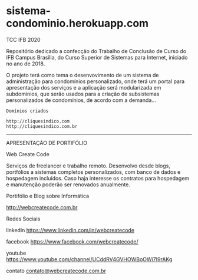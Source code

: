 # sistema-condominio.herokuapp.com
TCC IFB 2020

   Repositório dedicado a confecção do Trabalho de Conclusão de Curso do IFB Campus Brasília, do Curso Superior de Sistemas para Internet, iniciado no ano de 2018.

   O projeto terá como tema o desenvovimento de um sistema de administração para condomínios personalizado, onde terá um portal para apresentação dos serviços e a aplicação será modularizada em subdomínios, que serão usados para a criação de subsistemas personalizados de condomínios, de acordo com a demanda...
    
    Domínios criados
    
    http://cliquesindico.com
    http://cliquesindico.com.br
 
-------------------------------------------------------------------------------------------------------------------------- 
 
APRESENTAÇÃO DE PORTIFÓLIO


Web Create Code

Serviços de freelancer e trabalho remoto. Desenvolvo desde blogs, portfólios a sistemas completos personalizados, com banco de dados e hospedagem incluídos. Caso haja interesse os contratos para hospedagem e manutenção poderão ser renovados anualmente.

Portifólio e Blog sobre Informática

http://webcreatecode.com.br

Redes Sociais

linkedin
https://www.linkedin.com/in/webcreatecode

facebook
https://www.facebook.com/webcreatecode/

youtube
https://www.youtube.com/channel/UCddRV4GVHOWBoOWi7I9rAKg

contato
contato@webcreatecode.com.br


